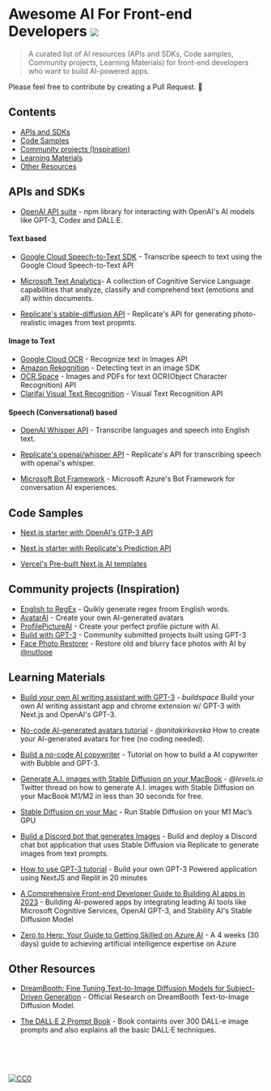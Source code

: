 # Awesome AI For Front-end Developers ![](https://cdn.rawgit.com/sindresorhus/awesome/d7305f38d29fed78fa85652e3a63e154dd8e8829/media/badge.svg)
> A curated list of AI resources (APIs and SDKs, Code samples, Community projects, Learning Materials) for front-end developers who want to build AI-powered apps.

Please feel free to contribute by creating a Pull Request. 🚀

## Contents
  - [APIs and SDKs](#apis-and-sdks)
  - [Code Samples](#code-samples)
  - [Community projects (Inspiration)](#community-projects-inspiration)
  - [Learning Materials](#learning-materials)
  - [Other Resources](#other-resources)





## APIs and SDKs
* [OpenAI API suite](https://beta.openai.com/docs/libraries/node-js-library) - npm library for interacting with OpenAI's AI models like GPT-3, Codex and DALL·E.

#### Text based
* [Google Cloud Speech-to-Text SDK](https://cloud.google.com/speech-to-text/docs/transcribe-client-libraries#client-libraries-install-nodejs) - Transcribe speech to text using the Google Cloud Speech-to-Text API
* [Microsoft Text Analytics](https://azure.microsoft.com/en-ca/products/cognitive-services/text-analytics/#overview)- A collection of Cognitive Service Language capabilities that analyze, classify and comprehend text (emotions and all) within documents.

* [Replicate's stable-diffusion API](https://replicate.com/stability-ai/stable-diffusion/api) - Replicate's API for generating photo-realistic images from text propmts.

#### Image to Text
* [Google Cloud OCR](https://cloud.google.com/vision/docs/ocr) - Recognize text in Images API
* [Amazon Rekognition](https://docs.aws.amazon.com/rekognition/latest/dg/text-detecting-text-procedure.html) - Detecting text in an image SDK
* [OCR.Space](https://ocr.space/OCRAPI) - Images and PDFs for text OCR(Object Character Recognition) API 
* [Clarifai Visual Text Recognition](https://docs.clarifai.com/api-guide/workflows/common-workflows/visual-text-recognition-walkthrough/) - Visual Text Recognition API


#### Speech (Conversational) based

* [OpenAI Whisper API](https://openai.com/blog/introducing-chatgpt-and-whisper-apis?utm_medium=email&_hsmi=248356722&utm_content=248356722&utm_source=hs_email#:~:text=contact%20us.-,Whisper%20API,-Whisper%2C%20the%20speech) - Transcribe languages and speech into English text.

* [Replicate's openai/whisper API](https://replicate.com/openai/whisper/api) - Replicate's API for transcribing speech with openai's whisper.

* [Microsoft Bot Framework](https://github.com/microsoft/botframework-sdk) - Microsoft Azure's Bot Framework for conversation AI experiences.

## Code Samples
* [Next.js starter with OpenAI's GTP-3 API](https://github.com/openai/openai-quickstart-node)
* [Next.js starter with Replicate's Prediction API](https://github.com/replicate/getting-started-nextjs)

* [Vercel's Pre-built Next.js AI templates ](https://vercel.com/templates?framework=next.js&type=ai)

## Community projects (Inspiration)
* [English to RegEx](https://www.autoregex.xyz/) - Quikly generate regex froom English words.
* [AvatarAI](https://avatarai.me/) - Create your own
AI-generated avatars
* [ProfilePictureAI](https://www.profilepicture.ai/) - Create your perfect profile picture with AI.
* [Build with  GPT-3](https://www.buildgpt3.com/) - Community submitted projects built using GPT-3
* [Face Photo Restorer](https://github.com/Nutlope/restorePhotos) - Restore old and blurry face photos with AI by [@nutlope](https://github.com/Nutlope)

## Learning Materials
* [Build your own AI writing assistant with GPT-3](https://buildspace.so/p/build-ai-writing-assistant-gpt3) - _buildspace_
Build your own AI writing assistant app and chrome extension w/ GPT-3 with Next.js and OpenAI's GPT-3.

* [No-code AI-generated avatars tutorial](https://biyo.notion.site/biyo/How-to-create-your-AI-generated-avatars-for-free-no-coding-needed-84c98ce95405478cb8dda4fb8b9d4f29) - _@anitakirkovska_ How to create your AI-generated avatars for free (no coding needed).

* [Build a no-code AI copywriter](https://www.joshmunsch.com/post/build-a-nocode-ai-copywriter) - Tutorial on how to build a AI copywriter with Bubble and GPT-3.

* [Generate A.I. images with Stable Diffusion on your MacBook](https://twitter.com/levelsio/status/1565736603062079489) - _@levels.io_ Twitter thread on how to generate A.I. images with Stable Diffusion on your MacBook M1/M2 in less than 30 seconds for free.

* [Stable Diffusion on your Mac](https://replicate.com/blog/run-stable-diffusion-on-m1-mac) - Run Stable Diffusion on your M1 Mac’s GPU

* [Build a Discord bot that generates Images](https://replicate.com/docs/get-started/discord-bot) - Build and deploy a Discord chat bot application that uses Stable Diffusion via Replicate to generate images from text prompts.

* [How to use GPT-3 tutorial](https://lablab.ai/t/gpt3) - Build your own GPT-3 Powered application using NextJS and Replit in 20 minutes

* [A Comprehensive Front-end Developer Guide to Building AI apps in 2023](https://frontendcode.hashnode.dev/a-comprehensive-front-end-developer-guide-to-building-ai-apps-in-2023) - Building AI-powered apps by integrating leading AI tools like Microsoft Cognitive Services, OpenAI GPT-3, and Stability AI's Stable Diffusion Model

* [Zero to Hero: Your Guide to Getting Skilled on Azure AI](https://azure.microsoft.com/en-us/resources/azure-ai-learning-journey/) - A 4 weeks (30 days) guide to achieving artificial intelligence expertise on Azure

## Other Resources
* [DreamBooth: Fine Tuning Text-to-Image Diffusion Models for Subject-Driven Generation](https://arxiv.org/abs/2208.12242) - Official Research on DreamBooth Text-to-Image Diffusion Model. 

* [The DALL·E 2 Prompt Book](https://dallery.gallery/the-dalle-2-prompt-book/) - Book containts over 300 DALL-e image prompts and also explains all the basic DALL·E techniques.

<br />
<br />
<br />


[![CC0](https://licensebuttons.net/p/zero/1.0/88x31.png)](http://creativecommons.org/publicdomain/zero/1.0/)

